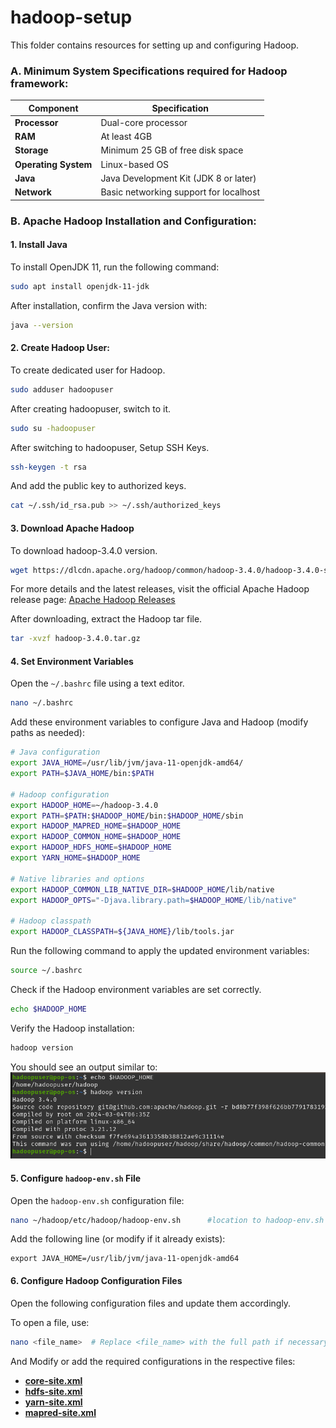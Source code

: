# hadoop-setup
This folder contains resources for setting up and configuring Hadoop.


### A. Minimum System Specifications required for Hadoop framework:

| Component         | Specification                     |
|-------------------|-----------------------------------|
| **Processor**     | Dual-core processor              |
| **RAM**           | At least 4GB                    |
| **Storage**       | Minimum 25 GB of free disk space |
| **Operating System** | Linux-based OS                 |
| **Java**          | Java Development Kit (JDK 8 or later) |
| **Network**       | Basic networking support for localhost |


### B. Apache Hadoop Installation and Configuration:

#### 1. Install Java
To install OpenJDK 11, run the following command:
```bash
sudo apt install openjdk-11-jdk
```

After installation, confirm the Java version with:
```bash
java --version
```

#### 2. Create Hadoop User:
To create dedicated user for Hadoop.
```bash
sudo adduser hadoopuser
```
After creating hadoopuser, switch to it.
```bash 
sudo su -hadoopuser
```
After switching to hadoopuser, Setup SSH Keys.
```bash
ssh-keygen -t rsa
```
And add the public key to authorized keys.
```bash
cat ~/.ssh/id_rsa.pub >> ~/.ssh/authorized_keys
```

#### 3. Download Apache Hadoop
To download hadoop-3.4.0 version.
```bash
wget https://dlcdn.apache.org/hadoop/common/hadoop-3.4.0/hadoop-3.4.0-src.tar.gz
```
For more details and the latest releases, visit the official Apache Hadoop release page:
[Apache Hadoop Releases](https://hadoop.apache.org/releases.html)

After downloading, extract the Hadoop tar file.
```bash
tar -xvzf hadoop-3.4.0.tar.gz
```
#### 4. Set Environment Variables
Open the ```~/.bashrc``` file using a text editor.
```bash
nano ~/.bashrc
```
Add these environment variables to configure Java and Hadoop (modify paths as needed):
```bash
# Java configuration
export JAVA_HOME=/usr/lib/jvm/java-11-openjdk-amd64/
export PATH=$JAVA_HOME/bin:$PATH

# Hadoop configuration
export HADOOP_HOME=~/hadoop-3.4.0
export PATH=$PATH:$HADOOP_HOME/bin:$HADOOP_HOME/sbin
export HADOOP_MAPRED_HOME=$HADOOP_HOME
export HADOOP_COMMON_HOME=$HADOOP_HOME
export HADOOP_HDFS_HOME=$HADOOP_HOME
export YARN_HOME=$HADOOP_HOME

# Native libraries and options
export HADOOP_COMMON_LIB_NATIVE_DIR=$HADOOP_HOME/lib/native
export HADOOP_OPTS="-Djava.library.path=$HADOOP_HOME/lib/native"

# Hadoop classpath
export HADOOP_CLASSPATH=${JAVA_HOME}/lib/tools.jar
```
Run the following command to apply the updated environment variables:
```bash
source ~/.bashrc
```
Check if the Hadoop environment variables are set correctly.
```bash
echo $HADOOP_HOME
```
Verify the Hadoop installation:

```bash
hadoop version
```
You should see an output similar to:
![Hadoop version output](ss1.png)

#### 5. Configure `hadoop-env.sh` File

Open the `hadoop-env.sh` configuration file:

```bash
nano ~/hadoop/etc/hadoop/hadoop-env.sh      #location to hadoop-env.sh may vary.
```
Add the following line (or modify if it already exists):
```# Set JAVA_HOME
export JAVA_HOME=/usr/lib/jvm/java-11-openjdk-amd64
```

#### 6. Configure Hadoop Configuration Files

Open the following configuration files and update them accordingly.

To open a file, use:

```bash
nano <file_name>  # Replace <file_name> with the full path if necessary
```
And Modify or add the required configurations in the respective files:
- **[core-site.xml](core-site.xml)**
- **[hdfs-site.xml](hdfs-site.xml)**
- **[yarn-site.xml](yarn-site.xml)**
- **[mapred-site.xml](mapred-site.xml)**
